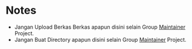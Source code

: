 # Notes
 * Jangan Upload Berkas Berkas apapun disini selain Group [Maintainer](https://github.com/xentaos/kesenian/blob/master/maintainer/MAINTAINER.md) Project.
 * Jangan Buat Directory apapun disini selain Group [Maintainer](https://github.com/xentaos/kesenian/blob/master/maintainer/MAINTAINER.md) Project.
 
